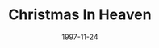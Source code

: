 ---
type: single
title: Christmas In Heaven
date: 1997-11-24
label: CNR
catalog: 123-456-789
img: /media/singles/christmas-in-heaven.jpg
discs:
  - tracks:
    - Christmas In Heaven
    - 1st X-mas Without You
    - F. Chopin/Fantasie - Impromptu Op. 66
    - title: I Believe In You
      subtitle: Mozart Version
    - L. v. Beethoven/Symphony No. 9 - 4th Mov. "Ode An Die Freude"
credits:
  - key: Artwork
    value: Robby Valentine
---